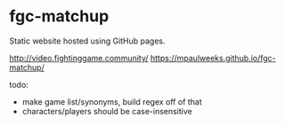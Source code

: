 # fgc-matchup

Static website hosted using GitHub pages.

http://video.fightinggame.community/
https://mpaulweeks.github.io/fgc-matchup/

todo:
- make game list/synonyms, build regex off of that
- characters/players should be case-insensitive
